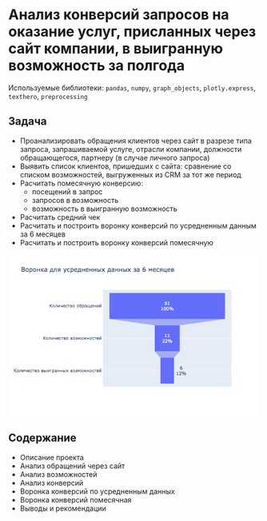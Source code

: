 # Анализ конверсий запросов на оказание услуг, присланных через сайт компании, в выигранную возможность за полгода

Используемые библиотеки: `pandas`, `numpy`, `graph_objects`, `plotly.express`, `texthero`, `preprocessing`

## Задача
- Проанализировать обращения клиентов через сайт в разрезе типа запроса, запрашиваемой услуге, отрасли компании, должности обращающегося, партнеру (в случае личного запроса)
- Выявить список клиентов, пришедших с сайта: сравнение со списком возможностей, выгруженных из CRM за тот же период
- Расчитать помесячную конверсию:
    - посещений в запрос
    - запросов в возможность
    - возможность в выигранную возможность
- Расчитать средний чек
- Расчитать и построить воронку конверсий по усредненным данным за 6 месяцев
- Расчитать и построить воронку конверсий помесячную

![Воронка конверсий по усредненным данных](<https://raw.githubusercontent.com/paraseusse/Analysis-of-conversions-from-RFP-via-site-to-won-opportunities/main/%D0%92%D0%B8%D0%B7%D1%83%D0%B0%D0%BB%D0%B8%D0%B7%D0%B0%D1%86%D0%B8%D0%B8/%D0%92%D0%BE%D1%80%D0%BE%D0%BD%D0%BA%D0%B0%20%D0%B4%D0%BB%D1%8F%20%D1%83%D1%81%D1%80%D0%B5%D0%BD%D0%B5%D0%BD%D0%BD%D1%8B%D1%85%20%D0%B4%D0%B0%D0%BD%D0%BD%D1%8B%D1%85%20%D0%B7%D0%B0%206%20%D0%BC%D0%B5%D1%81%D1%8F%D1%86%D0%B5%D0%B2.png?token=AMTEIGARISIQNHLOXYCUW3K7XZQN6>)

## Содержание
- Описание проекта
- Анализ обращений через сайт
- Анализ возможностей
- Анализ конверсий
- Воронка конверсий по усредненным данных
- Воронка конверсий помесячная
- Выводы и рекомендации
